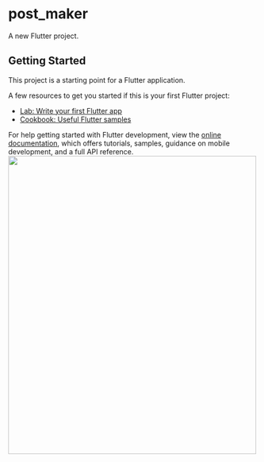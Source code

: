# post_maker

A new Flutter project.

## Getting Started

This project is a starting point for a Flutter application.

A few resources to get you started if this is your first Flutter project:

- [Lab: Write your first Flutter app](https://docs.flutter.dev/get-started/codelab)
- [Cookbook: Useful Flutter samples](https://docs.flutter.dev/cookbook)

For help getting started with Flutter development, view the
[online documentation](https://docs.flutter.dev/), which offers tutorials,
samples, guidance on mobile development, and a full API reference.
<img src="d3_iphone13blue_portrait](https://user-images.githubusercontent.com/120080979/231079327-c6ce01da-e560-4318-a46f-71309ac50b4f.png" width="500" height="600">
